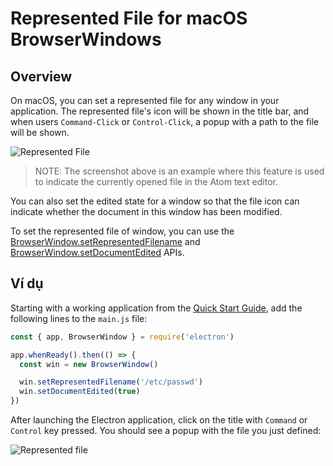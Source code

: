 # Represented File for macOS BrowserWindows

## Overview

On macOS, you can set a represented file for any window in your application. The represented file's icon will be shown in the title bar, and when users `Command-Click` or `Control-Click`, a popup with a path to the file will be shown.

![Represented File](https://cloud.githubusercontent.com/assets/639601/5082061/670a949a-6f14-11e4-987a-9aaa04b23c1d.png)

> NOTE: The screenshot above is an example where this feature is used to indicate the currently opened file in the Atom text editor.

You can also set the edited state for a window so that the file icon can indicate whether the document in this window has been modified.

To set the represented file of window, you can use the [BrowserWindow.setRepresentedFilename](../api/browser-window.md#winsetrepresentedfilenamefilename-macos) and [BrowserWindow.setDocumentEdited](../api/browser-window.md#winsetdocumenteditededited-macos) APIs.

## Ví dụ

Starting with a working application from the [Quick Start Guide](quick-start.md), add the following lines to the `main.js` file:

```javascript
const { app, BrowserWindow } = require('electron')

app.whenReady().then(() => {
  const win = new BrowserWindow()

  win.setRepresentedFilename('/etc/passwd')
  win.setDocumentEdited(true)
})
```

After launching the Electron application, click on the title with `Command` or `Control` key pressed. You should see a popup with the file you just defined:

![Represented file](../images/represented-file.png)
